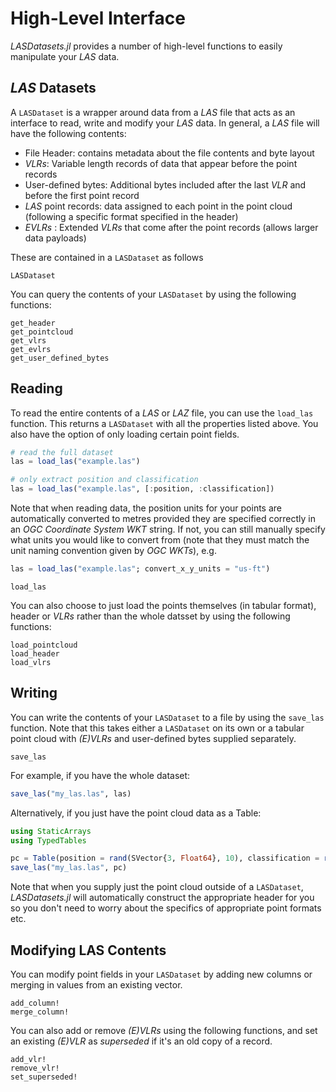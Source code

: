 # High-Level Interface

*LASDatasets.jl* provides a number of high-level functions to easily manipulate your *LAS* data. 

## *LAS* Datasets

A `LASDataset` is a wrapper around data from a *LAS* file that acts as an interface to read, write and modify your *LAS* data. In general, a *LAS* file will have the following contents:
* File Header: contains metadata about the file contents and byte layout
* *VLRs*: Variable length records of data that appear before the point records
* User-defined bytes: Additional bytes included after the last *VLR* and before the first point record
* *LAS* point records: data assigned to each point in the point cloud (following a specific format specified in the header)
* *EVLRs* : Extended *VLRs* that come after the point records (allows larger data payloads)

These are contained in a `LASDataset` as follows
```@docs; canonical = false
LASDataset
```

You can query the contents of your `LASDataset` by using the following functions:
```@docs; canonical = false
get_header
get_pointcloud
get_vlrs
get_evlrs
get_user_defined_bytes
```

## Reading
To read the entire contents of a *LAS* or *LAZ* file, you can use the `load_las` function. This returns a `LASDataset` with all the properties listed above. You also have the option of only loading certain point fields.

```julia
# read the full dataset
las = load_las("example.las")

# only extract position and classification
las = load_las("example.las", [:position, :classification])
```

Note that when reading data, the position units for your points are automatically converted to metres provided they are specified correctly in an *OGC Coordinate System WKT* string. If not, you can still manually specify what units you would like to convert from (note that they must match the unit naming convention given by *OGC WKTs*), e.g.

```julia
las = load_las("example.las"; convert_x_y_units = "us-ft")
```

```@docs; canonical = false
load_las
```

You can also choose to just load the points themselves (in tabular format), header or *VLRs* rather than the whole datsset by using the following functions:
```@docs; canonical = false
load_pointcloud
load_header
load_vlrs
```

## Writing
You can write the contents of your `LASDataset` to a file by using the `save_las` function. Note that this takes either a `LASDataset` on its own or a tabular point cloud with *(E)VLRs* and user-defined bytes supplied separately.

```@docs; canonical = false
save_las
```

For example, if you have the whole dataset:
```julia
save_las("my_las.las", las)
```

Alternatively, if you just have the point cloud data as a Table:
```julia
using StaticArrays
using TypedTables

pc = Table(position = rand(SVector{3, Float64}, 10), classification = rand(UIn8, 10))
save_las("my_las.las", pc)
```

Note that when you supply just the point cloud outside of a `LASDataset`, *LASDatasets.jl* will automatically construct the appropriate header for you so you don't need to worry about the specifics of appropriate point formats etc. 

## Modifying LAS Contents
You can modify point fields in your `LASDataset` by adding new columns or merging in values from an existing vector.

```@docs; canonical = false
add_column!
merge_column!
```

You can also add or remove *(E)VLRs* using the following functions, and set an existing *(E)VLR* as *superseded* if it's an old copy of a record.

```@docs; canonical = false
add_vlr!
remove_vlr!
set_superseded!
```